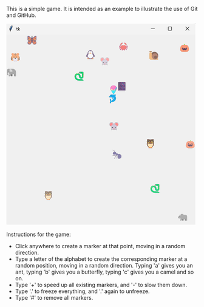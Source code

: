 This is a simple game.  It is intended as an example to illustrate the use of Git and GitHub.

![screenshot](screenshot.png)

Instructions for the game:
- Click anywhere to create a marker at that point, moving in a random direction.
- Type a letter of the alphabet to create the corresponding marker at a random position, moving in a random direction.  Typing 'a' gives you an ant, typing 'b' gives you a butterfly, typing 'c' gives you a camel and so on.
- Type '+' to speed up all existing markers, and '-' to slow them down.
- Type '.' to freeze everything, and '.' again to unfreeze.
- Type '#' to remove all markers.
